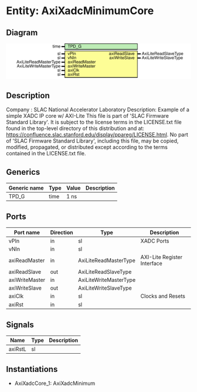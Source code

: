 # Entity: AxiXadcMinimumCore

## Diagram

![Diagram](AxiXadcMinimumCore.svg "Diagram")
## Description

Company    : SLAC National Accelerator Laboratory
Description: Example of a simple XADC IP core w/ AXI-Lite
This file is part of 'SLAC Firmware Standard Library'.
It is subject to the license terms in the LICENSE.txt file found in the
top-level directory of this distribution and at:
   https://confluence.slac.stanford.edu/display/ppareg/LICENSE.html.
No part of 'SLAC Firmware Standard Library', including this file,
may be copied, modified, propagated, or distributed except according to
the terms contained in the LICENSE.txt file.
## Generics

| Generic name | Type | Value | Description |
| ------------ | ---- | ----- | ----------- |
| TPD_G        | time | 1 ns  |             |
## Ports

| Port name      | Direction | Type                   | Description                 |
| -------------- | --------- | ---------------------- | --------------------------- |
| vPIn           | in        | sl                     | XADC Ports                  |
| vNIn           | in        | sl                     |                             |
| axiReadMaster  | in        | AxiLiteReadMasterType  | AXI-Lite Register Interface |
| axiReadSlave   | out       | AxiLiteReadSlaveType   |                             |
| axiWriteMaster | in        | AxiLiteWriteMasterType |                             |
| axiWriteSlave  | out       | AxiLiteWriteSlaveType  |                             |
| axiClk         | in        | sl                     | Clocks and Resets           |
| axiRst         | in        | sl                     |                             |
## Signals

| Name    | Type | Description |
| ------- | ---- | ----------- |
| axiRstL | sl   |             |
## Instantiations

- AxiXadcCore_1: AxiXadcMinimum
